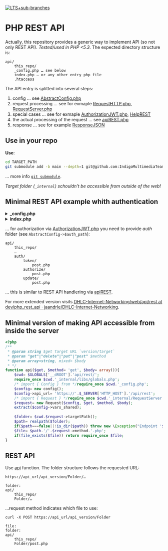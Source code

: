 [![LTS+sub-branches](https://img.shields.io/badge/submodule-LTS+sub--branches-informational?style=flat-square&logo=git)](https://github.com/IndigoMultimediaTeam/lts-driven-git-submodules)
# PHP REST API
Actually, this repository provides a generic way to implement API (so not only REST API). *Tested/used in PHP <5.3*.
The expected directory structure is:
```
api/
	this_repo/
	_config.php … see below
	index.php … or any other entry php file
	.htaccess
```
The API entry is splitted into several steps:
1. config … see [AbstractConfig.php](./AbstractConfig.php)
1. request processing … see for exmaple [RequestHTTP.php](./RequestHTTP.php), [RequestServer.php](./RequestServer.php)
1. special cases … see for exmaple [AuthorizationJWT.php](./AuthorizationJWT.php), [HelpREST](./HelpREST.php)
1. the actual processing of the request … see [apiREST.php](./apiREST.php)
1. response … see for example [ResponseJSON](./ResponseJSON.php)

## Use in your repo
**Use**:
```bash
cd TARGET_PATH
git submodule add -b main --depth=1 git@github.com:IndigoMultimediaTeam/php_rest_api _internal
```
… more info [`git submodule`](https://gist.github.com/jaandrle/b4836d72b63a3eefc6126d94c683e5b3).

*Target folder (`_internal`) schouldn’t be accessible from outside of the web!*

## Minimal REST API example whith authentication
<details>
<summary><b>&lowbar;config.php</b></summary>

```php
<?php
/* import { AbstractConfig } from */require_once '_internal/AbstractConfig.php';
class config extends AbstractConfig{
	public $secret= 'secret for authentication/authorization';
	/** Result of authentication */
	public $client;
	public $versions= array(
		'warty-warthog',
		'hoary-hedgehog',
		'dapper-drake'
	);
}
```
</details>
<details>
<summary><b>index.php</b></summary>

```php
<?php
require_once '../../kernel/kernel.php';//fix path
require_once '../utils/inc.db_utils.php';//fix path
/* import { Config } from */require_once '_config.php';
$config= new config();
$config->api_url= 'https://'.$_SERVER['HTTP_HOST'].'/api/rest';
/* import { Request } */require_once '_internal/RequestHTTP.php';
$request= new Request($config);
// api logging if needed, see later
/* import { Response } */require_once '_internal/ResponseJSON.php';
$response= new Response($request);
// special help endpoints, see later
/* import { Authorization } */require_once '_internal/AuthorizationJWT.php';
$auth= new Authorization($config, $request, $response);
$config->client= $auth->jwt_playload;

/* import { api } */require_once '_internal/apiREST.php';
$response->phase('[2] Request processing');
					 try{	 return $response->success(api($config, $request)); }
catch(\Exception $error){	 return $response->error($error); }
```
</details>

… for authorization via [AuthorizationJWT.php](./AuthorizationJWT.php) you need to provide *auth* folder (see `AbstractConfig->$auth_path`):

```
api/
	this_repo/
	…
	auth/
		token/
			post.php
		authorize/
			post.php
		update/
			post.php
```
… this is similar to REST API handlering via [apiREST](./apiREST.php).

For more extended version visits [DHLC-Internet-Networking/web/api/rest at dev/php_rest_api · jaandrle/DHLC-Internet-Networking](https://github.com/jaandrle/DHLC-Internet-Networking/tree/dev/php_rest_api/web/api/rest).


## Minimal version of making API accessible from inside the server
```php
<?php
/**
 * @param string $get Target URL `version/target`
 * @param "get"|"delete"|"put"|"post" $method
 * @param array<string, mixed> $body
 * */
function api($get, $method= 'get', $body= array()){
	$cwd= $GLOBALS['__dROOT'].'api/rest/';
	require_once $cwd.'_internal/libs/globals.php';
	/* import { Config } from */require_once $cwd.'_config.php';
	$config= new config();
	$config->api_url= 'https://'.$_SERVER['HTTP_HOST'].'/api/rest';
	/* import { Request } */require_once $cwd.'_internal/RequestServer.php';
	$request= new Request($config, $get, $method, $body);
	extract($config->vars_shared);
	
	$folder= $cwd.$request->targetPath();
	$path= realpath($folder);
	if($path===false||!is_dir($path)) throw new \Exception("Endpoint '$folder' doesn’t exist.", 404);
	$file= $path.'/'.$request->method.'.php';
	if(file_exists($file)) return require_once $file;
}
```

## REST API
Use [api](./apiREST.php) function. The folder structure follows the requested URL:
```
https://api_url/api_version/Folder/…

folder:
api/
	this_repo/
	Folder/…
```
…request method indicates which file to use:
```
curl -X POST https://api_url/api_version/Folder

file:
folder:
api/
	this_repo/
	Folder/post.php
```
